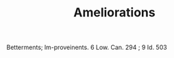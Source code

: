 ---
title: Ameliorations
permalink: "/definitions/ameliorations.html"
body: Betterments; lm-proveinents. 6 Low. Can. 294 ; 9 Id. 503
published_at: '2018-07-07'
layout: post
---